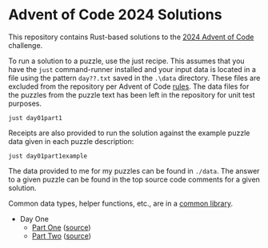 # Advent of Code 2024 Solutions

This repository contains Rust-based solutions to the [2024 Advent of Code](https://adventofcode.com/2024/about) 
challenge.

To run a solution to a puzzle, use the just recipe. This assumes that you have the `just` command-runner installed
and your input data is located in a file using the pattern `day??.txt` saved in the `.\data` directory. These files
are excluded from the repository per Advent of Code [rules](https://adventofcode.com/2024/about). The data files for
the puzzles from the puzzle text has been left in the repository for unit test purposes.

```shell
just day01part1
```

Receipts are also provided to run the solution against the example puzzle data given in each puzzle description:

```shell
just day01part1example
```

The data provided to me for my puzzles can be found in `./data`. The answer to a given puzzle can be found in
the top source code comments for a given solution. 

Common data types, helper functions, etc., are in a [common library](lib/src/lib.rs).

* Day One
    * [Part One](day01part1/README.md) ([source](day01part1/src/main.rs))
    * [Part Two](day01part1/README.md) ([source](day01part2/src/main.rs))

